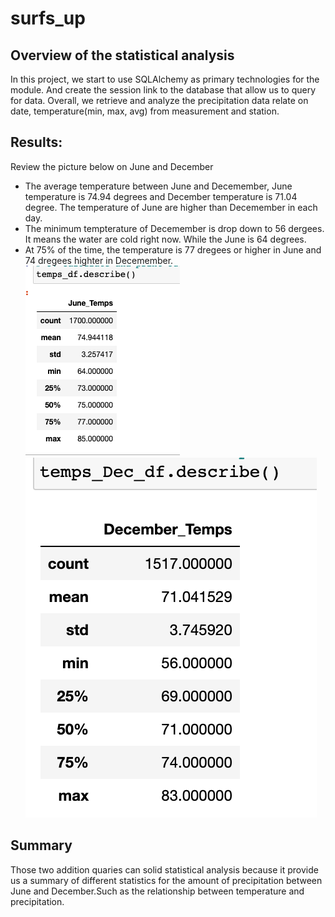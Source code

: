 # surfs_up

## Overview of the statistical analysis
In this project, we start to use SQLAlchemy as primary technologies for the module. And create the session link to the database that allow us to query for data. Overall, we retrieve and analyze the precipitation data relate on date, temperature(min, max, avg) from measurement and station.

## Results:
Review the picture below on June and December
- The average temperature between June and Decemember, June temperature is 74.94 degrees and December temperature is 71.04 degree.
The temperature of June are higher than Decemember in each day.
- The minimum tempterature of Decemember is drop down to 56 dergees. It means the water are cold right now. While the June is 64 degrees.
- At 75% of the time, the temperature is 77 dregees or higher in June and 74 dregees highter in Decemember.  
![temps of June](https://github.com/JoJofia/surfs_up/blob/0743a0dcfec5e3e1a3f31ce2d4f7541447e07eb6/%20summary_statistics_for_June.png)
![temps of Dec](https://github.com/JoJofia/surfs_up/blob/0743a0dcfec5e3e1a3f31ce2d4f7541447e07eb6/%20summary_statistics_for_Dec.png)

## Summary
Those two addition quaries can solid statistical analysis because it provide us a summary of different statistics for the amount of precipitation between June and December.Such as the relationship between temperature and precipitation.
